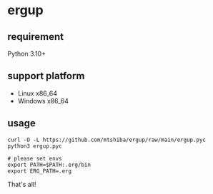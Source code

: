 # ergup

## requirement

Python 3.10+

## support platform

* Linux x86_64
* Windows x86_64

## usage

```console
curl -O -L https://github.com/mtshiba/ergup/raw/main/ergup.pyc
python3 ergup.pyc

# please set envs
export PATH=$PATH:.erg/bin
export ERG_PATH=.erg
```

That's all!
